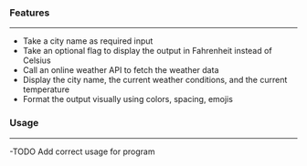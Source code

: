 ### Features

---

- Take a city name as required input
- Take an optional flag to display the output in Fahrenheit instead of Celsius
- Call an online weather API to fetch the weather data
- Display the city name, the current weather conditions, and the current temperature
- Format the output visually using colors, spacing, emojis

### Usage

---

-TODO Add correct usage for program
